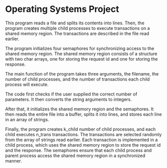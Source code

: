 # Operating Systems Project
This program reads a file and splits its contents into lines. Then, the program creates multiple child processes to execute transactions on a shared memory region. The transactions are described in the file read earlier.

The program initializes four semaphores for synchronizing access to the shared memory region. The shared memory region consists of a structure with two char arrays, one for storing the request id and one for storing the response.

The main function of the program takes three arguments, the filename, the number of child processes, and the number of transactions each child process will execute.

The code first checks if the user supplied the correct number of parameters. It then converts the string arguments to integers.

After that, it initializes the shared memory region and the semaphores. It then reads the entire file into a buffer, splits it into lines, and stores each line in an array of strings.

Finally, the program creates k_child number of child processes, and each child executes n_trans transactions. The transactions are selected randomly from the array of strings read earlier. Each transaction is implemented in a child process, which uses the shared memory region to store the request id and the response. The semaphores ensure that each child process and parent process access the shared memory region in a synchronized manner.
